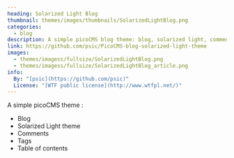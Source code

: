 ```yaml
---
heading: Solarized Light Blog
thumbnail: themes/images/thumbnails/SolarizedLightBlog.png
categories:
  - blog 
description: A simple picoCMS blog theme: blog, solarized light, comments, tags, table of contents
link: https://github.com/psic/PicoCMS-blog-solarized-light-theme
images:
  - themes/imagess/fullsize/SolarizedLightBlog.png
  - themes/imagess/fullsize/SolarizedLightBlog_article.png
info:
  By: "[psic](https://github.com/psic)"
  License: "[WTF public license](http://www.wtfpl.net/)"
---
```


A simple picoCMS theme :
+ Blog
+ Solarized Light theme
+ Comments
+ Tags
+ Table of contents

